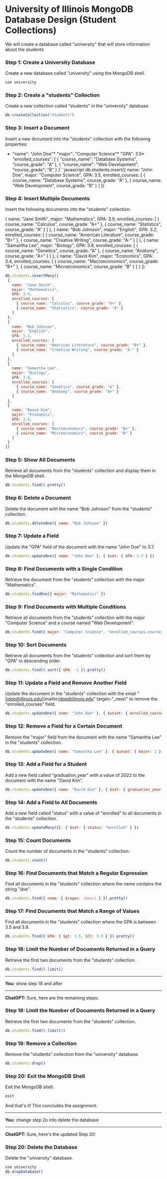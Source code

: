 # University of Illinois MongoDB Database Design (Student Collections)

We will create a database called "university" that will store information about the students

### Step 1: Create a University Database
Create a new database called "university" using the MongoDB shell.
```javascript
use university

```
### Step 2: Create a "students" Collection
Create a new collection called "students" in the "university" database.
```javascript
db.createCollection("students")

```
### Step 3: Insert a Document
Insert a new document into the "students" collection with the following properties:
* "name": "John Doe"* "major": "Computer Science"* "GPA": 3.5* "enrolled_courses": [
{ "course_name": "Database Systems", "course_grade": "A" },
{ "course_name": "Web Development", "course_grade": "B" }
]```javascript
db.students.insert({
  name: "John Doe",
  major: "Computer Science",
  GPA: 3.5,
  enrolled_courses: [
    { course_name: "Database Systems", course_grade: "A" },
    { course_name: "Web Development", course_grade: "B" }
  ]
})


### Step 4: Insert Multiple Documents
Insert the following documents into the "students" collection:
 
  {
    name: "Jane Smith",
    major: "Mathematics",
    GPA: 3.9,
    enrolled_courses: [
      { course_name: "Calculus", course_grade: "A+" },
      { course_name: "Statistics", course_grade: "A" }
    ]
  },
  {
    name: "Bob Johnson",
    major: "English",
    GPA: 3.2,
    enrolled_courses: [
      { course_name: "American Literature", course_grade: "B+" },
      { course_name: "Creative Writing", course_grade: "A-" }
    ]
  },
  {
    name: "Samantha Lee",
    major: "Biology",
    GPA: 3.8,
    enrolled_courses: [
      { course_name: "Genetics", course_grade: "A" },
      { course_name: "Anatomy", course_grade: "A+" }
    ]
  },
  {
    name: "David Kim",
    major: "Economics",
    GPA: 3.4,
    enrolled_courses: [
      { course_name: "Macroeconomics", course_grade: "B+" },
      { course_name: "Microeconomics", course_grade: "B" }
    ]
  }
]) 
 
 ```javascript
db.students.insertMany([
  {
    name: "Jane Smith",
    major: "Mathematics",
    GPA: 3.9,
    enrolled_courses: [
      { course_name: "Calculus", course_grade: "A+" },
      { course_name: "Statistics", course_grade: "A" }
    ]
  },
  {
    name: "Bob Johnson",
    major: "English",
    GPA: 3.2,
    enrolled_courses: [
      { course_name: "American Literature", course_grade: "B+" },
      { course_name: "Creative Writing", course_grade: "A-" }
    ]
  },
  {
    name: "Samantha Lee",
    major: "Biology",
    GPA: 3.8,
    enrolled_courses: [
      { course_name: "Genetics", course_grade: "A" },
      { course_name: "Anatomy", course_grade: "A+" }
    ]
  },
  {
    name: "David Kim",
    major: "Economics",
    GPA: 3.4,
    enrolled_courses: [
      { course_name: "Macroeconomics", course_grade: "B+" },
      { course_name: "Microeconomics", course_grade: "B" }
    ]
  }
])

```

### Step 5: Show All Documents
Retrieve all documents from the "students" collection and display them in the MongoDB shell.
```javascript
db.students.find().pretty()

```
### Step 6: Delete a Document
Delete the document with the name "Bob Johnson" from the "students" collection.
```javascript
db.students.deleteOne({ name: "Bob Johnson" })

```
### Step 7: Update a Field
Update the "GPA" field of the document with the name "John Doe" to 3.7.
```javascript
db.students.updateOne({ name: "John Doe" }, { $set: { GPA: 3.7 } })

```
### Step 8: Find Documents with a Single Condition
Retrieve the document from the "students" collection with the major "Mathematics".
```javascript
db.students.findOne({ major: "Mathematics" })

```
### Step 9: Find Documents with Multiple Conditions
Retrieve all documents from the "students" collection with the major "Computer Science" and a course named "Web Development".
```javascript
db.students.find({ major: "Computer Science", "enrolled_courses.course_name": "Web Development" }).pretty()

```
### Step 10: Sort Documents
Retrieve all documents from the "students" collection and sort them by "GPA" in descending order.
```javascript
db.students.find().sort({ GPA: -1 }).pretty()

```
### Step 11: Update a Field and Remove Another Field
Update the document in the "students" collection with the email "[jdoe@illinois.edu](mailto:jdoe@illinois.edu" target="_new)" to remove the "enrolled_courses" field.
```javascript
db.students.updateOne({ name: "John Doe" }, { $unset: { enrolled_courses: 1 } })

```
### Step 12: Remove a Field for a Certain Document
Remove the "major" field from the document with the name "Samantha Lee" in the "students" collection.
```javascript
db.students.updateOne({ name: "Samantha Lee" }, { $unset: { major: 1 } })

```
### Step 13: Add a Field for a Student
Add a new field called "graduation_year" with a value of 2022 to the document with the name "David Kim".
```javascript
db.students.updateOne({ name: "David Kim" }, { $set: { graduation_year: 2022 } })

```
### Step 14: Add a Field to All Documents
Add a new field called "status" with a value of "enrolled" to all documents in the "students" collection.
```javascript
db.students.updateMany({}, { $set: { status: "enrolled" } })

```
### Step 15: Count Documents
Count the number of documents in the "students" collection.
```javascript
db.students.count()

```
### Step 16: Find Documents that Match a Regular Expression
Find all documents in the "students" collection where the name contains the string "doe".
```javascript
db.students.find({ name: { $regex: /doe/i } }).pretty()

```
### Step 17: Find Documents that Match a Range of Values
Find all documents in the "students" collection where the GPA is between 3.5 and 3.9.
```javascript
db.students.find({ GPA: { $gt: 3.5, $lt: 3.9 } }).pretty()

```
### Step 18: Limit the Number of Documents Returned in a Query
Retrieve the first two documents from the "students" collection.
```javascript
db.students.find().limit(2

```


 --------
**You:**
show step 18 and after

 --------
**ChatGPT:**
Sure, here are the remaining steps:
### Step 18: Limit the Number of Documents Returned in a Query
Retrieve the first two documents from the "students" collection.
```javascript
db.students.find().limit(2)

```
### Step 19: Remove a Collection
Remove the "students" collection from the "university" database.
```javascript
db.students.drop()

```
### Step 20: Exit the MongoDB Shell
Exit the MongoDB shell.
```javascript
exit

```
And that's it! This concludes the assignment.


 --------
**You:**
change step 2o into delete the database

 --------
**ChatGPT:**
Sure, here's the updated Step 20:
### Step 20: Delete the Database
Delete the "university" database.
```javascript
use university
db.dropDatabase()

```
